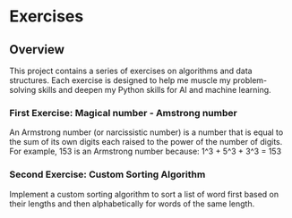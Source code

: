 # Exercises

## Overview

This project contains a series of exercises on algorithms and data structures. Each exercise is designed to help me muscle my problem-solving skills and deepen my Python skills for AI and machine learning.

### First Exercise: Magical number - Amstrong number
An Armstrong number (or narcissistic number) is a number that is equal to the sum of its own digits each raised to the power of the number of digits. For example, 153 is an Armstrong number because:
1^3 + 5^3 + 3^3 = 153

### Second Exercise: Custom Sorting Algorithm
Implement a custom sorting algorithm to sort a list of word first based on their lengths and then alphabetically for words of the same length.
